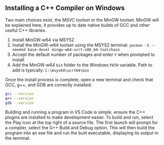 ## Installing a C++ Compiler on Windows
Two main choices exist, the MSVC toolset or the MinGW toolset. MinGW will be explained here, it provides up to date native builds of GCC and other useful C++ libraries.

1. Install MinGW-w64 via MSYS2
2. Install the MinGW-w64 toolset using the MSYS2 terminal: `pacman -S --needed base-devel mingw-w64-ucrt-x86_64-toolchain`
3. Accept the default number of packages and enter `Y` when prompted to install
4. Add the MinGW-w64 `bin` folder to the Windows `PATH` variable. Path to add is typically: `C:\msys64\ucrt64\bin`

Once the install process is complete, open a new terminal and check that GCC, g++, and GDB are correctly installed:

```sh
gcc --version
g++ --version
gdb --version
```

Building and running a program in VS Code is simple, ensure the C++ plugins are installed to make development easier. To build and run, select the Play icon at the top right of a source file. The first launch will prompt for a compiler, select the G++ Build and Debug option. This will then build the program into an exe file and run the built executable, displaying its output in the terminal.